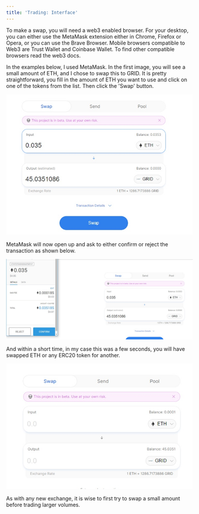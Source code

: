 ```yaml
---
title: 'Trading: Interface'
---
```


To make a swap, you will need a web3 enabled browser. For your desktop, you can either use the MetaMask extension either in Chrome, Firefox or Opera, or you can use the Brave Browser. Mobile browsers compatible to Web3 are Trust Wallet and Coinbase Wallet. To find other compatible browsers read the web3 docs.

In the examples below, I used MetaMask. In the first image, you will see a small amount of ETH, and I chose to swap this to GRID. It is pretty straightforward, you fill in the amount of ETH you want to use and click on one of the tokens from the list. Then click the 'Swap' button.

![](images/trading-interface-1.jpg)

MetaMask will now open up and ask to either confirm or reject the transaction as shown below.

![](images/trading-interface-2.jpg)

And within a short time, in my case this was a few seconds, you will have swapped ETH or any ERC20 token for another.

![](images/trading-interface-3.jpg)

As with any new exchange, it is wise to first try to swap a small amount before trading larger volumes.
